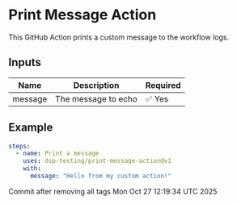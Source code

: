 # Print Message Action

This GitHub Action prints a custom message to the workflow logs.

## Inputs

| Name    | Description         | Required |
|---------|---------------------|----------|
| message | The message to echo | ✅ Yes   |

## Example

```yaml
steps:
  - name: Print a message
    uses: dsp-testing/print-message-action@v1
    with:
      message: "Hello from my custom action!"
```

Commit after removing all tags Mon Oct 27 12:19:34 UTC 2025
